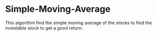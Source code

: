 # Simple-Moving-Average
This algorithm find the simple moving average of the stocks to find the investable stock to get a good return.
